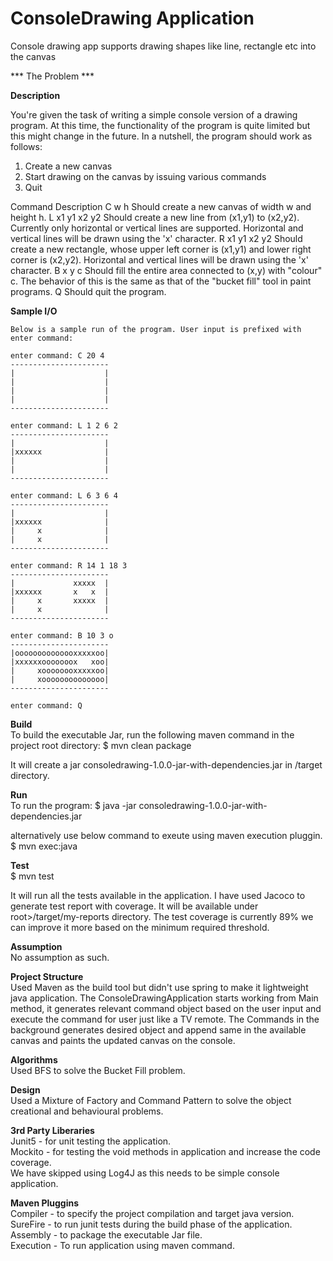 # ConsoleDrawing Application
Console drawing app supports drawing shapes like line, rectangle etc into the canvas

*** The Problem ***

__Description__

You're given the task of writing a simple console version of a drawing program. 
At this time, the functionality of the program is quite limited but this might change in the future. 
In a nutshell, the program should work as follows:
 1. Create a new canvas
 2. Start drawing on the canvas by issuing various commands
 3. Quit


Command 		Description
C w h           Should create a new canvas of width w and height h.
L x1 y1 x2 y2   Should create a new line from (x1,y1) to (x2,y2). Currently only
                horizontal or vertical lines are supported. Horizontal and vertical lines
                will be drawn using the 'x' character.
R x1 y1 x2 y2   Should create a new rectangle, whose upper left corner is (x1,y1) and
                lower right corner is (x2,y2). Horizontal and vertical lines will be drawn
                using the 'x' character.
B x y c         Should fill the entire area connected to (x,y) with "colour" c. The
                behavior of this is the same as that of the "bucket fill" tool in paint
                programs.
Q               Should quit the program.

__Sample I/O__

````text
Below is a sample run of the program. User input is prefixed with enter command:

enter command: C 20 4
----------------------
|                    |
|                    |
|                    |
|                    |
----------------------

enter command: L 1 2 6 2
----------------------
|                    |
|xxxxxx              |
|                    |
|                    |
----------------------

enter command: L 6 3 6 4
----------------------
|                    |
|xxxxxx              |
|     x              |
|     x              |
----------------------

enter command: R 14 1 18 3
----------------------
|             xxxxx  |
|xxxxxx       x   x  |
|     x       xxxxx  |
|     x              |
----------------------

enter command: B 10 3 o
----------------------
|oooooooooooooxxxxxoo|
|xxxxxxooooooox   xoo|
|     xoooooooxxxxxoo|
|     xoooooooooooooo|
----------------------

enter command: Q
````
__Build__ <br />
To build the executable Jar, run the following maven command in the project root directory:
$ mvn clean package

It will create a jar consoledrawing-1.0.0-jar-with-dependencies.jar in <project root>/target directory.

__Run__ <br />
To run the program:
$ java -jar consoledrawing-1.0.0-jar-with-dependencies.jar

alternatively use below command to exeute using maven execution pluggin.
$ mvn exec:java

__Test__ <br />
$ mvn test

It will run all the tests available in the application. I have used Jacoco to generate test report with coverage. It will be available under root>/target/my-reports directory. The test coverage is currently 89% we can improve it more based on the minimum required threshold.

__Assumption__ <br />
No assumption as such.

__Project Structure__ <br />
Used Maven as the build tool but didn't use spring to make it lightweight java application. The ConsoleDrawingApplication starts working from Main method, it generates relevant command object based on the user input and execute the command for user just like a TV remote. The Commands in the background generates desired object and append same in the available canvas and paints the updated canvas on the console. 

__Algorithms__ <br />
Used BFS to solve the Bucket Fill problem.

__Design__ <br />
Used a Mixture of Factory and Command Pattern to solve the object creational and behavioural problems.

__3rd Party Liberaries__ <br />
Junit5 - for unit testing the application. <br />
Mockito - for testing the void methods in application and increase the code coverage.<br />
We have skipped using Log4J as this needs to be simple console application.

__Maven Pluggins__ <br />
Compiler - to specify the project compilation and target java version. <br />
SureFire -  to run junit tests during the build phase of the application. <br />
Assembly - to package the executable Jar file. <br />
Execution - To run application using maven command.